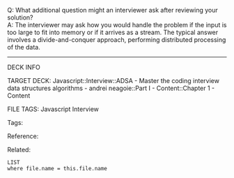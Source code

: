 Q: What additional question might an interviewer ask after reviewing your solution?  
A: The interviewer may ask how you would handle the problem if the input is too large to fit into memory or if it arrives as a stream. The typical answer involves a divide-and-conquer approach, performing distributed processing of the data.
<!--ID: 1690027055505-->

---

DECK INFO

TARGET DECK: Javascript::Interview::ADSA - Master the coding interview data structures algorithms - andrei neagoie::Part I - Content::Chapter 1 - Content

FILE TAGS: Javascript Interview

Tags:

Reference:

Related:

```dataview
LIST
where file.name = this.file.name
```

